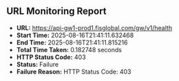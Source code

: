 ## URL Monitoring Report

- **URL:** https://api-gw1-prod1.fisglobal.com/gw/v1/health
- **Start Time:** 2025-08-16T21:41:11.632468
- **End Time:** 2025-08-16T21:41:11.815216
- **Total Time Taken:** 0.182748 seconds
- **HTTP Status Code:** 403
- **Status:** Failure
- **Failure Reason:** HTTP Status Code: 403
